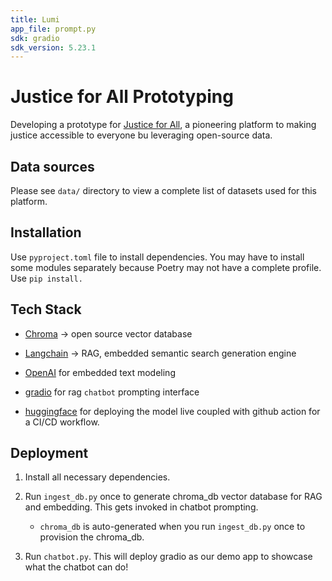 ```yaml
---
title: Lumi
app_file: prompt.py
sdk: gradio
sdk_version: 5.23.1
---
```

# Justice for All Prototyping

Developing a prototype for [Justice for All](https://j4all.org), a pioneering platform to making justice accessible to everyone bu leveraging open-source data.

## Data sources

Please see `data/` directory to view a complete list of datasets used for this platform.

## Installation

Use `pyproject.toml` file to install dependencies. You may have to install some modules separately because Poetry may not have a complete profile. Use `pip install.`

## Tech Stack

* [Chroma](https://www.trychroma.com/) -> open source vector database

* [Langchain](https://www.langchain.com/) -> RAG, embedded semantic search generation engine

* [OpenAI](https://openai.com/) for embedded text modeling

* [gradio](https://www.gradio.app/) for rag `chatbot` prompting interface

* [huggingface](https://huggingface.co/) for deploying the model live coupled with github action for a CI/CD workflow.

## Deployment

1. Install all necessary dependencies.

2. Run `ingest_db.py` once to generate chroma_db vector database for RAG and embedding. This gets invoked in chatbot prompting.

    * `chroma_db` is auto-generated when you run `ingest_db.py` once to provision the chroma_db.

3. Run `chatbot.py`. This will deploy gradio as our demo app to showcase what the chatbot can do!